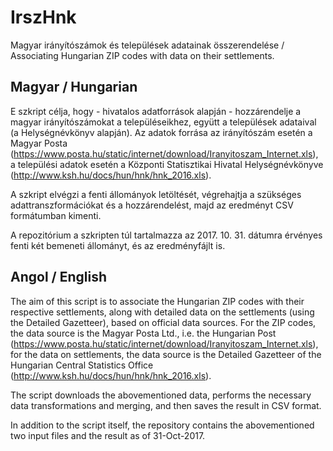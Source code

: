 # IrszHnk
Magyar irányítószámok és települések adatainak összerendelése / Associating Hungarian ZIP codes with data on their settlements.

## Magyar / Hungarian 
E szkript célja, hogy - hivatalos adatforrások alapján - hozzárendelje a magyar irányítószámokat a településeikhez, együtt a települések adataival (a Helységnévkönyv alapján). Az adatok forrása az irányítószám esetén a Magyar Posta (https://www.posta.hu/static/internet/download/Iranyitoszam_Internet.xls), a települési adatok esetén a Központi Statisztikai Hivatal Helységnévkönyve (http://www.ksh.hu/docs/hun/hnk/hnk_2016.xls).

A szkript elvégzi a fenti állományok letöltését, végrehajtja a szükséges adattranszformációkat és a hozzárendelést, majd az eredményt CSV formátumban kimenti.

A repozitórium a szkripten túl tartalmazza az 2017. 10. 31. dátumra érvényes fenti két bemeneti állományt, és az eredményfájlt is.

## Angol / English

The aim of this script is to associate the Hungarian ZIP codes with their respective settlements, along with detailed data on the settlements (using the Detailed Gazetteer), based on official data sources. For the ZIP codes, the data source is the Magyar Posta Ltd., i.e. the Hungarian Post (https://www.posta.hu/static/internet/download/Iranyitoszam_Internet.xls), for the data on settlements, the data source is the Detailed Gazetteer of the Hungarian Central Statistics Office (http://www.ksh.hu/docs/hun/hnk/hnk_2016.xls).

The script downloads the abovementioned data, performs the necessary data transformations and merging, and then saves the result in CSV format.

In addition to the script itself, the repository contains the abovementioned two input files and the result as of 31-Oct-2017.
